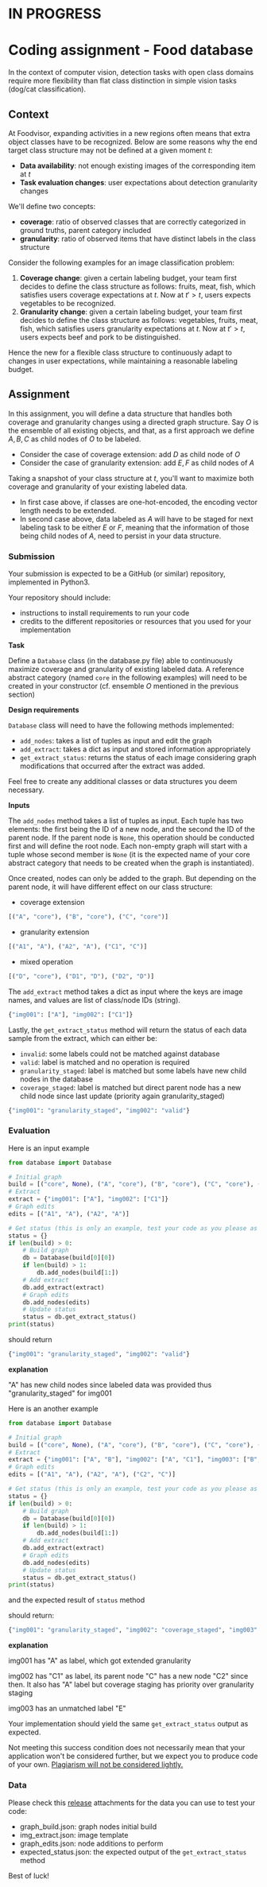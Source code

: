 # IN PROGRESS

# Coding assignment - Food database

In the context of computer vision, detection tasks with open class domains require more flexibility than flat class distinction in simple vision tasks (dog/cat classification). 



## Context

At Foodvisor, expanding activities in a new regions often means that extra object classes have to be recognized. Below are some reasons why the end target class structure may not be defined at a given moment $t$:

- **Data availability**: not enough existing images of the corresponding item at $t$
- **Task evaluation changes**: user expectations about detection granularity changes

We'll define two concepts:

- **coverage**: ratio of observed classes that are correctly categorized in ground truths, parent category included
- **granularity**: ratio of observed items that have distinct labels in the class structure

Consider the following examples for an image classification problem:

1. **Coverage change**: given a certain labeling budget, your team first decides to define the class structure as follows: fruits, meat, fish, which satisfies users coverage expectations at $t$. Now at $t' > t$, users expects vegetables to be recognized.
2. **Granularity change**: given a certain labeling budget, your team first decides to define the class structure as follows: vegetables, fruits, meat, fish, which satisfies users granularity expectations at $t$. Now at $t' > t$, users expects beef and pork to be distinguished.

Hence the new for a flexible class structure to continuously adapt to changes in user expectations, while maintaining a reasonable labeling budget.



## Assignment

In this assignment, you will define a data structure that handles both coverage and granularity changes using a directed graph structure. Say $O$ is the ensemble of all existing objects, and that, as a first approach we define $A,B,C$ as child nodes of $O$ to be labeled.

-  Consider the case of coverage extension: add $D$ as child node of $O$
- Consider the case of granularity extension: add $E, F$ as child nodes of $A$

Taking a snapshot of your class structure at $t$, you'll want to maximize both coverage and granularity of your existing labeled data. 

- In first case above, if classes are one-hot-encoded, the encoding vector length needs to be extended.
- In second case above, data labeled as $A$ will have to be staged for next labeling task to be either $E$ or $F$, meaning that the information of those being child nodes of $A$, need to persist in your data structure.

### Submission

Your submission is expected to be a GitHub (or similar) repository, implemented in Python3.

Your repository should include:

- instructions to install requirements to run your code
- credits to the different repositories or resources that you used for your implementation



**Task**

Define a `Database` class (in the database.py file) able to continuously maximize coverage and granularity of existing labeled data. A reference abstract category (named `core` in the following examples) will need to be created in your constructor (cf. ensemble $O$ mentioned in the previous section)

**Design requirements**

`Database` class will need to have the following methods implemented:

- `add_nodes`: takes a list of tuples as input and edit the graph
- `add_extract`: takes a dict as input and stored information appropriately
- `get_extract_status`: returns the status of each image considering graph modifications that occurred after the extract was added. 

Feel free to create any additional classes or data structures you deem necessary.

**Inputs**

The `add_nodes` method takes a list of tuples as input. Each tuple has two elements: the first being the ID of a new node, and the second the ID of the parent node. If the parent node is `None`, this operation should be conducted first and will define the root node. Each non-empty graph will start with a tuple whose second member is `None` (it is the expected name of your core abstract category that needs to be created when the graph is instantiated).



Once created, nodes can only be added to the graph. But depending on the parent node, it will have different effect on our class structure:

- coverage extension

```python
[("A", "core"), ("B", "core"), ("C", "core")]
```

- granularity extension

```python
[("A1", "A"), ("A2", "A"), ("C1", "C")]
```

- mixed operation

```python
[("D", "core"), ("D1", "D"), ("D2", "D")]
```



The `add_extract` method takes a dict as input where the keys are image names, and values are list of class/node IDs (string).

```python
{"img001": ["A"], "img002": ["C1"]}
```



Lastly, the `get_extract_status` method will return the status of each data sample from the extract, which can either be:

- `invalid`: some labels could not be matched against database
- `valid`: label is matched and no operation is required
- `granularity_staged`: label is matched but some labels have new child nodes in the database
- `coverage_staged`: label is matched but direct parent node has a new child node since last update (priority again granularity_staged)

```python
{"img001": "granularity_staged", "img002": "valid"}
```

### Evaluation

Here is an input example

```python
from database import Database

# Initial graph
build = [("core", None), ("A", "core"), ("B", "core"), ("C", "core"), ("C1", "C")]
# Extract
extract = {"img001": ["A"], "img002": ["C1"]}
# Graph edits
edits = [("A1", "A"), ("A2", "A")]

# Get status (this is only an example, test your code as you please as long as it works)
status = {}
if len(build) > 0:
    # Build graph
    db = Database(build[0][0])
    if len(build) > 1:
    	db.add_nodes(build[1:])
    # Add extract
    db.add_extract(extract)
    # Graph edits
    db.add_nodes(edits)
    # Update status
    status = db.get_extract_status()
print(status)
```

should return

```python
{"img001": "granularity_staged", "img002": "valid"}
```

**explanation**

"A" has new child nodes since labeled data was provided thus "granularity_staged" for img001



Here is an another example

```python
from database import Database

# Initial graph
build = [("core", None), ("A", "core"), ("B", "core"), ("C", "core"), ("C1", "C")]
# Extract
extract = {"img001": ["A", "B"], "img002": ["A", "C1"], "img003": ["B", "E"]}
# Graph edits
edits = [("A1", "A"), ("A2", "A"), ("C2", "C")]

# Get status (this is only an example, test your code as you please as long as it works)
status = {}
if len(build) > 0:
    # Build graph
    db = Database(build[0][0])
    if len(build) > 1:
    	db.add_nodes(build[1:])
    # Add extract
    db.add_extract(extract)
    # Graph edits
    db.add_nodes(edits)
    # Update status
    status = db.get_extract_status()
print(status)
```

and the expected result of `status` method

should return:

```python
{"img001": "granularity_staged", "img002": "coverage_staged", "img003": "invalid"}
```

**explanation**

img001 has "A" as label, which got extended granularity

img002 has "C1" as label, its parent node "C" has a new node "C2" since then. It also has "A" label but coverage staging has priority over granularity staging

img003 has an unmatched label "E"



Your implementation should yield the same `get_extract_status` output as expected. 

Not meeting this success condition does not necessarily mean that your application won't be considered further, but we expect you to produce code of your own. <u>Plagiarism will not be considered lightly.</u>



### Data

Please check this [release](https://github.com/Foodvisor/coding-assignment/releases/tag/v0.1.0) attachments for the data you can use to test your code:

- graph_build.json: graph nodes initial build
- img_extract.json: image template
- graph_edits.json: node additions to perform
- expected_status.json: the expected output of the `get_extract_status` method



Best of luck!
